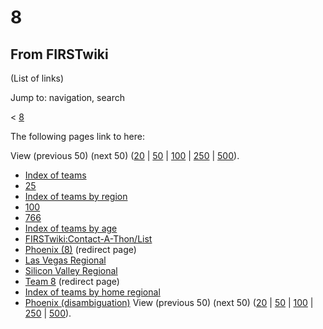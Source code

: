 # 8

## From FIRSTwiki

(List of links)

Jump to: navigation, search

< [8](/index.php?title=8&redirect=no "8")

The following pages link to here:

View (previous 50) (next 50) ([20](/index.php?title=Special:Whatlinkshere/8&limit=20&from=0 "Special:Whatlinkshere/8") | [50](/index.php?title=Special:Whatlinkshere/8&limit=50&from=0 "Special:Whatlinkshere/8") | [100](/index.php?title=Special:Whatlinkshere/8&limit=100&from=0 "Special:Whatlinkshere/8") | [250](/index.php?title=Special:Whatlinkshere/8&limit=250&from=0 "Special:Whatlinkshere/8") | [500](/index.php?title=Special:Whatlinkshere/8&limit=500&from=0 "Special:Whatlinkshere/8")).

- [Index of teams](Index_of_teams "Index of teams")
- [25](25 "25")
- [Index of teams by region](Index_of_teams_by_region "Index of teams by region")
- [100](100 "100")
- [766](766 "766")
- [Index of teams by age](Index_of_teams_by_age "Index of teams by age")
- [FIRSTwiki:Contact-A-Thon/List](FIRSTwiki:Contact-A-Thon/List "FIRSTwiki:Contact-A-Thon/List")
- [Phoenix (8)](/index.php?title=Phoenix_%288%29&redirect=no "Phoenix \(8\)") (redirect page)
- [Las Vegas Regional](Las_Vegas_Regional "Las Vegas Regional")
- [Silicon Valley Regional](Silicon_Valley_Regional "Silicon Valley Regional")
- [Team 8](/index.php?title=Team_8&redirect=no "Team 8") (redirect page)
- [Index of teams by home regional](Index_of_teams_by_home_regional "Index of teams by home regional")
- [Phoenix (disambiguation)](Phoenix_%28disambiguation%29 "Phoenix \(disambiguation\)") View (previous 50) (next 50) ([20](/index.php?title=Special:Whatlinkshere/8&limit=20&from=0 "Special:Whatlinkshere/8") | [50](/index.php?title=Special:Whatlinkshere/8&limit=50&from=0 "Special:Whatlinkshere/8") | [100](/index.php?title=Special:Whatlinkshere/8&limit=100&from=0 "Special:Whatlinkshere/8") | [250](/index.php?title=Special:Whatlinkshere/8&limit=250&from=0 "Special:Whatlinkshere/8") | [500](/index.php?title=Special:Whatlinkshere/8&limit=500&from=0 "Special:Whatlinkshere/8")).
